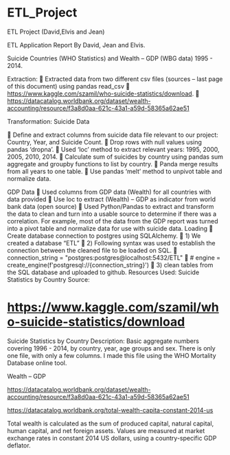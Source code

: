 # ETL_Project
ETL Project (David,Elvis and Jean)


ETL Application Report
By David, Jean and Elvis. 

Suicide Countries (WHO Statistics) and  Wealth – GDP (WBG data) 1995 - 2014.

Extraction:
	Extracted data from two different csv files (sources – last page of this document) using pandas read_csv 
	https://www.kaggle.com/szamil/who-suicide-statistics/download.
	https://datacatalog.worldbank.org/dataset/wealth-accounting/resource/f3a8d0aa-621c-43a1-a59d-58365a62ae51

Transformation:
Suicide Data

	Define and extract columns from suicide data file relevant to our project:  Country, Year, and Suicide Count.
	Drop rows with null values using pandas ‘dropna’.
	Used ‘loc’ method to extract relevant years: 1995, 2000, 2005, 2010, 2014.
	Calculate sum of suicides by country using pandas sum aggregate and groupby functions to list by country.
	Panda merge results from all years to one table.
	Use pandas ‘melt’ method to unpivot table and normalize data.

GDP Data
	Used columns from GDP data (Wealth) for all countries with data provided
	Use loc to extract (Wealth) – GDP as indicator from world bank data (open source)
	Used Python/Pandas to extract and transform the data to clean and turn into a usable source to determine if there was a correlation. For example, most of the data from the GDP report was turned into a pivot table and normalize data for use with suicide data.
Loading
	Create database connection to postgres using SQLAlchemy. 
	1) We created a database “ETL” 
	 2) Following syntax was used to establish the connection between the cleaned file to be loaded on SQL. 
	connection_string = "postgres:postgres@localhost:5432/ETL"
	# engine = create_engine(f'postgresql://{connection_string}')
	3) clean tables from the SQL database and uploaded to github. 
Resources Used:
Suicide Statistics by Country Source:
# https://www.kaggle.com/szamil/who-suicide-statistics/download
Suicide Statistics by Country Description:
Basic aggregate numbers covering 1996 - 2014, by country, year, age groups and sex. There is only one file, with only a few columns. I made this file using the WHO Mortality Database online tool.


Wealth – GDP 

https://datacatalog.worldbank.org/dataset/wealth-accounting/resource/f3a8d0aa-621c-43a1-a59d-58365a62ae51

https://datacatalog.worldbank.org/total-wealth-capita-constant-2014-us

Total wealth is calculated as the sum of produced capital, natural capital, human capital, and net foreign assets. Values are measured at market exchange rates in constant 2014 US dollars, using a country-specific GDP deflator.
